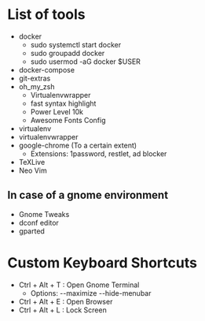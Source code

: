 # List of tools

- docker
    - sudo systemctl start docker
    - sudo groupadd docker
    - sudo usermod -aG docker $USER
- docker-compose
- git-extras
- oh\_my\_zsh
    - Virtualenvwrapper
    - fast syntax highlight
    - Power Level 10k
    - Awesome Fonts Config
- virtualenv
- virtualenvwrapper
- google-chrome (To a certain extent)
    - Extensions: 1password, restlet, ad blocker
- TeXLive
- Neo Vim

## In case of a gnome environment
- Gnome Tweaks
- dconf editor
- gparted


# Custom Keyboard Shortcuts

- Ctrl + Alt + T : Open Gnome Terminal
    - Options: --maximize --hide-menubar
- Ctrl + Alt + E : Open Browser
- Ctrl + Alt + L : Lock Screen
